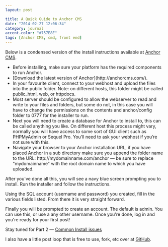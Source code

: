 ```yaml
---
layout: post

title: A Quick Guide to Anchor CMS
date: "2014-02-27 12:06:34"
category: journal
accent-color: "#757E8E"
tags: [Anchor CMS, cmd, front end]
---
```

Below is a condensed version of the install instructions available at [Anchor CMS](http://anchorcms.com/docs/getting-started/installing).
<ul>
<li>Before installing, make sure your platform has the required components to run Anchor. </li>
<li>[Download the latest version of Anchor](http://anchorcms.com/).</li>
<li>In your favourite client, connect to your webhost and upload the files into the public folder. Note: on different hosts, this folder might be called public_html, web, or httpdocs.</li>
<li>Most server should be configured to allow the webserver to read and write to your files and folders, but some do not, in this case you will have to change the permissions on the contents and anchor/config folder to 0777 for the installer to run.</li>
<li>Next you will need to create a database for Anchor to install to, this can be called anything you like. On different host this process might vary, normally you will have access to some sort of GUI client such as PHPMyAdmin or Sequel Pro. You’ll need to ask your webhost if you’re not sure with this.</li>
<li>Navigate your browser to your Anchor installation URL, if you have placed Anchor in a sub directory make sure you append the folder name to the URL: http://mydomainname.com/anchor — <span class="hilite">be sure to replace "mydomainname" with the root domain name to which you have uploaded.</span></li>
</ul>

After you've done all this, you will see a navy blue screen prompting you to install. Run the installer and follow the instructions. 

Using the SQL account (username and password) you created, fill in the various fields listed. From there it is very straight forward.

Finally you will be prompted to create an account. The default is admin. You can use this, or use a any other username. Once you're done, log in and you're ready for your first post!

Stay tuned for Part 2 — [Common Install issues](http://coletownsend.com/posts/anchor-cms-part2)

I also have a little post loop that is free to use, fork, etc over at [GitHub](https://github.com/ColeTownsend/anchor-post-loop).
